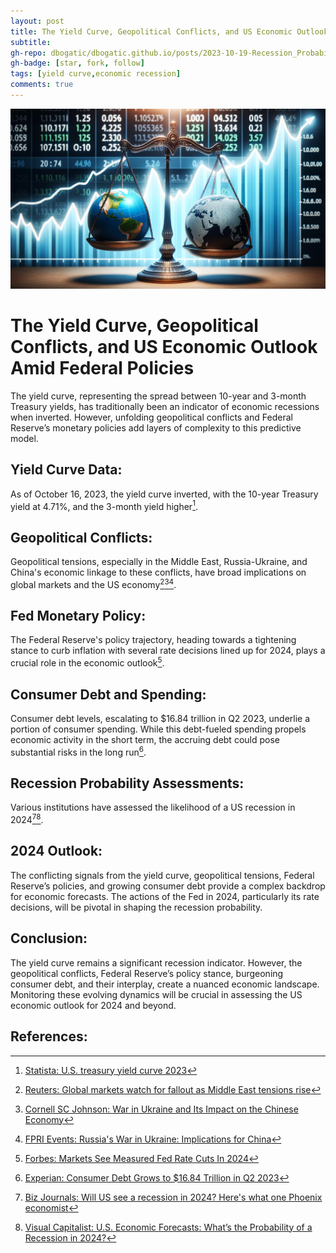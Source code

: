 ```yaml
---
layout: post
title: The Yield Curve, Geopolitical Conflicts, and US Economic Outlook Amid Federal Policies
subtitle:
gh-repo: dbogatic/dbogatic.github.io/posts/2023-10-19-Recession_Probability.md
gh-badge: [star, fork, follow]
tags: [yield curve,economic recession]
comments: true
---
```

![dalle_world](/assets/img/dalle_world.png)

# The Yield Curve, Geopolitical Conflicts, and US Economic Outlook Amid Federal Policies

The yield curve, representing the spread between 10-year and 3-month Treasury yields, has traditionally been an indicator of economic recessions when inverted. However, unfolding geopolitical conflicts and Federal Reserve’s monetary policies add layers of complexity to this predictive model.

## Yield Curve Data:
As of October 16, 2023, the yield curve inverted, with the 10-year Treasury yield at 4.71%, and the 3-month yield higher[^1].

## Geopolitical Conflicts:
Geopolitical tensions, especially in the Middle East, Russia-Ukraine, and China's economic linkage to these conflicts, have broad implications on global markets and the US economy[^2][^3][^4].

## Fed Monetary Policy:
The Federal Reserve's policy trajectory, heading towards a tightening stance to curb inflation with several rate decisions lined up for 2024, plays a crucial role in the economic outlook[^5].

## Consumer Debt and Spending:
Consumer debt levels, escalating to $16.84 trillion in Q2 2023, underlie a portion of consumer spending. While this debt-fueled spending propels economic activity in the short term, the accruing debt could pose substantial risks in the long run[^6].

## Recession Probability Assessments:
Various institutions have assessed the likelihood of a US recession in 2024[^7][^8].

## 2024 Outlook:
The conflicting signals from the yield curve, geopolitical tensions, Federal Reserve’s policies, and growing consumer debt provide a complex backdrop for economic forecasts. The actions of the Fed in 2024, particularly its rate decisions, will be pivotal in shaping the recession probability.

## Conclusion:
The yield curve remains a significant recession indicator. However, the geopolitical conflicts, Federal Reserve’s policy stance, burgeoning consumer debt, and their interplay, create a nuanced economic landscape. Monitoring these evolving dynamics will be crucial in assessing the US economic outlook for 2024 and beyond.


## References:
[^1]: [Statista: U.S. treasury yield curve 2023](https://www.statista.com/statistics/1058454/yield-curve-usa/#:~:text=Treasury%20yield%20curve%20in%20the%20U.S.%20October%202023&text=As%20of%20October%2016%2C%202023,year%20bond%20was%205.09%20percent.)
[^2]: [Reuters: Global markets watch for fallout as Middle East tensions rise](https://www.reuters.com/markets/ripple-effect-seen-markets-globally-middle-east-conflict-2023-10-15//)
[^3]: [Cornell SC Johnson: War in Ukraine and Its Impact on the Chinese Economy](https://business.cornell.edu/hub/2022/04/19/war-ukraine-impact-chinese-economy/)
[^4]: [FPRI Events: Russia's War in Ukraine: Implications for China](https://www.fpri.org/event/2022/russias-war-in-ukraine-implications-for-china/)
[^5]: [Forbes: Markets See Measured Fed Rate Cuts In 2024](https://www.forbes.com/sites/simonmoore/2023/10/17/markets-see-measured-fed-rate-cuts-in-2024/?sh=129742321741)
[^6]: [Experian: Consumer Debt Grows to $16.84 Trillion in Q2 2023](https://www.experian.com/blogs/ask-experian/research/consumer-debt-review-update/#:~:text=Consumers%20accumulated%20an%20additional%20%2473,owe%20%2416.84%20trillion%20to%20lenders.)
[^7]: [Biz Journals: Will US see a recession in 2024? Here's what one Phoenix economist](https://www.bizjournals.com/phoenix/news/2023/10/09/economic-forecast-phoenix-chamber-2024.html)
[^8]: [Visual Capitalist: U.S. Economic Forecasts: What’s the Probability of a Recession in 2024?](https://www.visualcapitalist.com/united-states-recession-in-2024-economic-forecasts/)



